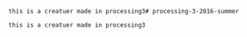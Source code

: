 

	this is a creatuer made in processing3# processing-3-2016-summer

	this is a creatuer made in processing3
